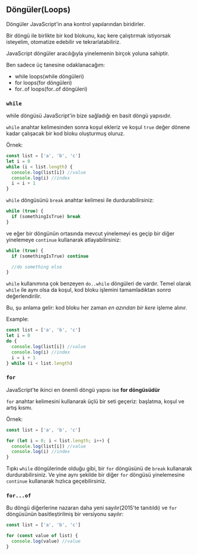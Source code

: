 ## Döngüler(Loops)

Döngüler JavaScript'in ana kontrol yapılarından biridirler.

Bir döngü ile birlikte bir kod blokunu, kaç kere çalıştırmak istiyorsak isteyelim, otomatize edebilir ve tekrarlatabiliriz.

JavaScript döngüler aracılığıyla yinelemenin birçok yoluna sahiptir.

Ben sadece üç tanesine odaklanacağım:

- while loops(while döngüleri)
- for loops(for döngüleri)
- for..of loops(for..of döngüleri)

### `while`

while döngüsü JavaScript'in bize sağladığı en basit döngü yapısıdır.

`while` anahtar kelimesinden sonra koşul ekleriz ve koşul `true` değer dönene kadar çalışacak bir kod bloku oluşturmuş oluruz.

Örnek:

```js
const list = ['a', 'b', 'c']
let i = 0
while (i < list.length) {
  console.log(list[i]) //value
  console.log(i) //index
  i = i + 1
}
```

`while` döngüsünü `break` anahtar kelimesi ile durdurabilirsiniz:

```js
while (true) {
  if (somethingIsTrue) break
}
```

ve eğer bir döngünün ortasında mevcut yinelemeyi es geçip bir diğer yinelemeye `continue` kullanarak atlayabilirsiniz:

```js
while (true) {
  if (somethingIsTrue) continue

  //do something else
}
```

`while` kullanımına çok benzeyen `do..while` döngüleri de vardır. Temel olarak `while` ile aynı olsa da koşul, kod bloku işlemini tamamladıktan *sonra* değerlendirilir.

Bu, şu anlama gelir: kod bloku her zaman *en azından bir kere* işleme alınır.

Example:

```js
const list = ['a', 'b', 'c']
let i = 0
do {
  console.log(list[i]) //value
  console.log(i) //index
  i = i + 1
} while (i < list.length)
```

### `for`

JavaScript'te ikinci en önemli döngü yapısı ise **for döngüsüdür**

`for` anahtar kelimesini kullanarak üçlü bir seti geçeriz: başlatma, koşul ve artış kısmı.

Örnek:

```js
const list = ['a', 'b', 'c']

for (let i = 0; i < list.length; i++) {
  console.log(list[i]) //value
  console.log(i) //index
}
```

Tıpkı `while` döngülerinde olduğu gibi, bir `for` döngüsünü de `break` kullanarak durdurabilirsiniz. Ve yine aynı şekilde bir diğer `for` döngüsü yinelemesine `continue` kullanarak hızlıca geçebilirsiniz.

### `for...of`

Bu döngü diğerlerine nazaran daha yeni sayılır(2015'te tanıtıldı) ve `for` döngüsünün basitleştirilmiş bir versiyonu sayılır:
```js
const list = ['a', 'b', 'c']

for (const value of list) {
  console.log(value) //value
}
```